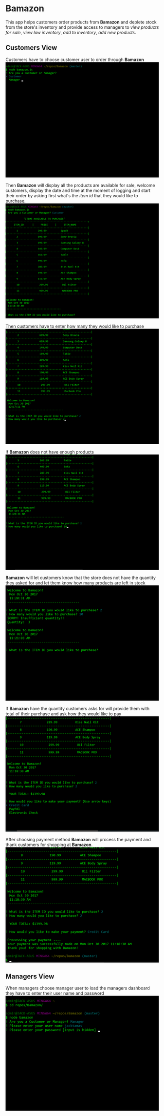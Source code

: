 # Bamazon
This app helps customers order products from **Bamazon** and deplete stock from the store's inventory and provide access to managers to *view products for sale*, *view low inventory*, *add to inventory*, *add new products*.


## Customers View
Customers have to choose customer user to order through **Bamazon**
![Customer View](images/customer1.png)


Then **Bamazon** will display all the products are available for sale, welcome customers, display the date and time at the moment of logging and start their order by asking first what's the *item id* that they would like to purchase.
![Products available for sale](images/customer2.png)


Then customers have to enter how many they would like to purchase
![Product quantity](images/customer4.png)


If **Bamazon** does not have enough products
![Product quantity](images/customer5.png)

**Bamazon** will let customers know that the store does not have the quantity they asked for and let them know how many products are left in stock
![Product quantity](images/customer6.png)

If **Bamazon** have the quantity customers asks for will provide them with total of their purchase and ask how they would like to pay
![Total amount and payment](images/customer7.png)

After choosing payment method **Bamazon** will process the payment and thank customers for shopping at **Bamazon**.
![Processing Payment](images/customer8.png)

## Managers View

When managers choose manager user to load the managers dashboard they have to enter their user name and password
![Manager Login](images/manager1.png)

